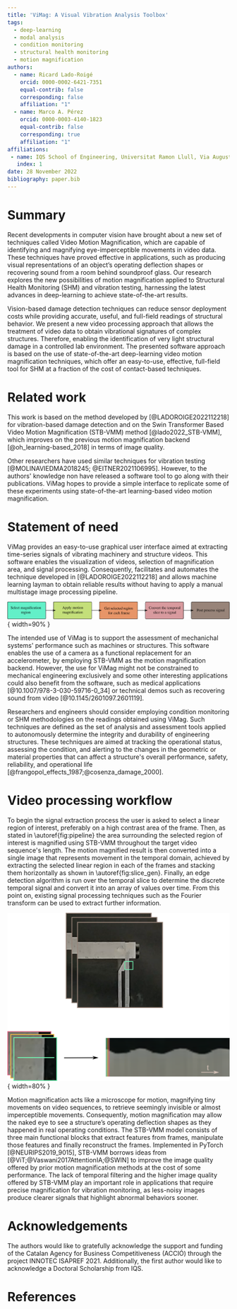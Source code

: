 ```yaml
---
title: 'ViMag: A Visual Vibration Analysis Toolbox'
tags:
  - deep-learning
  - modal analysis
  - condition monitoring
  - structural health monitoring
  - motion magnification
authors:
  - name: Ricard Lado-Roigé
    orcid: 0000-0002-6421-7351
    equal-contrib: false
    corresponding: false
    affiliation: "1"
  - name: Marco A. Pérez
    orcid: 0000-0003-4140-1823
    equal-contrib: false
    corresponding: true
    affiliation: "1"
affiliations:
 - name: IQS School of Engineering, Universitat Ramon Llull, Via Augusta 390, 08017 Barcelona, Spain
   index: 1
date: 28 November 2022
bibliography: paper.bib
---
```


# Summary

Recent developments in computer vision have brought about a new set of techniques called Video Motion Magnification, which are capable of identifying and magnifying eye-imperceptible movements in video data. These techniques have proved effective in applications, such as producing visual representations of an object’s operating deflection shapes or recovering sound from a room behind soundproof glass. Our research explores the new possibilities of motion magnification applied to Structural Health Monitoring (SHM) and vibration testing, harnessing the latest advances in deep-learning to achieve state-of-the-art results.

Vision-based damage detection techniques can reduce sensor deployment costs while providing accurate, useful, and full-field readings of structural behavior. We present a new video processing approach that allows the treatment of video data to obtain vibrational signatures of complex structures. Therefore, enabling the identification of very light structural damage in a controlled lab environment. The presented software approach is based on the use of state-of-the-art deep-learning video motion magnification techniques, which offer an easy-to-use, effective, full-field tool for SHM at a fraction of the cost of contact-based techniques.

# Related work

This work is based on the method developed by [@LADOROIGE2022112218] for vibration-based damage detection and on the Swin Transformer Based Video Motion Magnification (STB-VMM) method [@lado2022_STB-VMM], which improves on the previous motion magnification backend [@oh_learning-based_2018] in terms of image quality.

Other researchers have used similar techniques for vibration testing [@MOLINAVIEDMA2018245; @EITNER2021106995]. However, to the authors' knowledge non have released a software tool to go along with their publications. ViMag hopes to provide a simple interface to replicate some of these experiments using state-of-the-art learning-based video motion magnification.


# Statement of need

ViMag provides an easy-to-use graphical user interface aimed at extracting time-series signals of vibrating machinery and structure videos. This software enables the visualization of videos, selection of magnification area, and signal processing. Consequently, facilitates and automates the technique developed in [@LADOROIGE2022112218] and allows machine learning layman to obtain reliable results without having to apply a manual multistage image processing pipeline.

![Video sequence to signal pipeline \label{fig:pipeline}](pipeline_chart.png){ width=90% }

The intended use of ViMag is to support the assessment of mechanichal systems' performance such as machines or structures. This software enables the use of a camera as a functional replacement for an accelerometer, by employing STB-VMM as the motion magnification backend. However, the use for ViMag might not be constrained to mechanical engineering exclusively and some other interesting applications could also benefit from the software, such as medical applications [@10.1007/978-3-030-59716-0_34] or technical demos such as recovering sound from video [@10.1145/2601097.2601119].

Researchers and engineers should consider employing condition monitoring or SHM methodologies on the readings obtained using ViMag. Such techniques are defined as the set of analysis and assessment tools applied to autonomously determine the integrity and durability of engineering structures. These techniques are aimed at tracking the operational status, assessing the condition, and alerting to the changes in the geometric or material properties that can affect a structure's overall performance, safety, reliability, and operational life [@frangopol_effects_1987;@cosenza_damage_2000].


# Video processing workflow

To begin the signal extraction process the user is asked to select a linear region of interest, preferably on a high contrast area of the frame. Then, as stated in \autoref{fig:pipeline} the area surrounding the selected region of interest is magnified using STB-VMM throughout the target video sequence's length. The motion magnified result is then converted into a single image that represents movement in the temporal domain, achieved by extracting the selected linear region in each of the frames and stacking them horizontally as shown in \autoref{fig:slice_gen}. Finally, an edge detection algorithm is run over the temporal slice to determine the discrete temporal signal and convert it into an array of values over time. From this point on, existing signal processing techniques such as the Fourier transform can be used to extract further information.

![Video sequence transformation to temporal slice \label{fig:slice_gen}](slice_gen.png){ width=80% }

Motion magnification acts like a microscope for motion, magnifying tiny movements on video sequences, to retrieve seemingly invisible or almost imperceptible movements. Consequently, motion magnification may allow the naked eye to see a structure’s operating deflection shapes as they happened in real operating conditions. The STB-VMM model consists of three main functional blocks that extract features from frames, manipulate those features and finally reconstruct the frames. Implemented in PyTorch [@NEURIPS2019_9015], STB-VMM borrows ideas from [@ViT;@Vaswani2017AttentionIA;@SWIN] to improve the image quality offered by prior motion magnification methods at the cost of some performance. The lack of temporal filtering and the higher image quality offered by STB-VMM play an important role in applications that require precise magnification for vibration monitoring, as less-noisy images produce clearer signals that highlight abnormal behaviors sooner.


# Acknowledgements

The authors would like to gratefully acknowledge the support and funding of the Catalan Agency for Business
Competitiveness (ACCIÓ) through the project INNOTEC ISAPREF 2021. Additionally, the first author would like to
acknowledge a Doctoral Scholarship from IQS.


# References